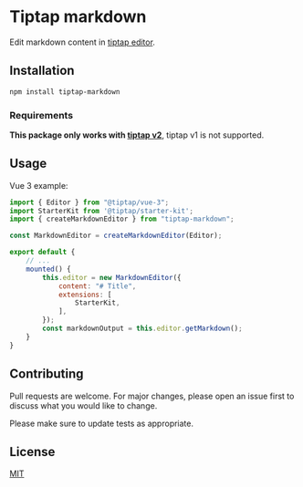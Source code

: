 # Tiptap markdown

Edit markdown content in [tiptap editor](https://www.tiptap.dev/). 

## Installation

```bash
npm install tiptap-markdown
```

### Requirements
**This package only works with [tiptap v2](https://www.tiptap.dev/)**, tiptap v1 is not supported.

## Usage
Vue 3 example:

```js
import { Editor } from "@tiptap/vue-3";
import StarterKit from '@tiptap/starter-kit';
import { createMarkdownEditor } from "tiptap-markdown";

const MarkdownEditor = createMarkdownEditor(Editor);

export default {
    // ...
    mounted() {
        this.editor = new MarkdownEditor({
            content: "# Title",
            extensions: [
                StarterKit,
            ],
        });
        const markdownOutput = this.editor.getMarkdown();
    }
}
```

## Contributing
Pull requests are welcome. For major changes, please open an issue first to discuss what you would like to change.

Please make sure to update tests as appropriate.

## License
[MIT](https://choosealicense.com/licenses/mit/)
